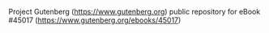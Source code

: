 Project Gutenberg (https://www.gutenberg.org) public repository for eBook #45017 (https://www.gutenberg.org/ebooks/45017)
